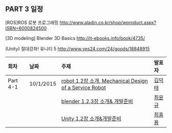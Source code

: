 ## PART 3 일정
[ROS]ROS 로봇 프로그래밍
http://www.aladin.co.kr/shop/wproduct.aspx?ISBN=6000824500

[3D modeling] Blender 3D Basics
http://it-ebooks.info/book/4735/

(Unity) 절대강좌! 유니티 5
http://www.yes24.com/24/goods/18848915

|회차	    |날짜	   |주제	                                                    |발표자	|
|:---	    |:---	   |:---	                                                    |:---	|
|Part 4-1    |10/1/2015  |[robot 1,2장 소개, Mechanical Design of a Service Robot]() |[김덕태]()  |
|            |           |[blender 1,2,3장 소개& 개발준비]() |[최윤규]()  |
|            |           |[Unity 1,2장 소개&개발준비 ]() |[최홍용]()  |